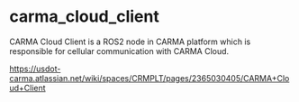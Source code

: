 # carma_cloud_client
CARMA Cloud Client is a ROS2 node in CARMA platform which is responsible for cellular communication with CARMA Cloud.

https://usdot-carma.atlassian.net/wiki/spaces/CRMPLT/pages/2365030405/CARMA+Cloud+Client